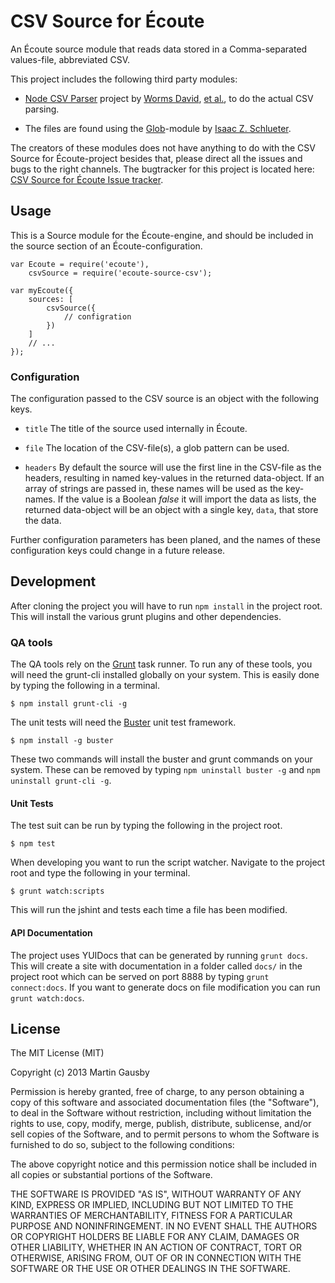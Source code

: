 CSV Source for Écoute
=====================

An Écoute source module that reads data stored in a Comma-separated values-file, abbreviated CSV.

[ecoute-core]: https://github.com/gausby/ecoute

This project includes the following third party modules:

  * [Node CSV Parser][node-csv-parser] project by [Worms David][wdavidw], [et al.](https://github.com/wdavidw/node-csv-parser#contributors), to do the actual CSV parsing.

  * The files are found using the [Glob][node-glob]-module by [Isaac Z. Schlueter][isaacs].

The creators of these modules does not have anything to do with the CSV Source for Écoute-project besides that, please direct all the issues and bugs to the right channels. The bugtracker for this project is located here: [CSV Source for Écoute Issue tracker][bugtracker].

[node-csv-parser]: https://github.com/wdavidw/node-csv-parser
[wdavidw]: https://github.com/wdavidw
[node-glob]: https://github.com/isaacs/node-glob
[isaacs]: https://github.com/isaacs


## Usage
This is a Source module for the Écoute-engine, and should be included in the source section of an Écoute-configuration.

    var Ecoute = require('ecoute'),
        csvSource = require('ecoute-source-csv');

    var myEcoute({
        sources: [
            csvSource({
                // configration
            })
        ]
        // ...
    });


### Configuration
The configuration passed to the CSV source is an object with the following keys.

  * `title` The title of the source used internally in Écoute.

  * `file` The location of the CSV-file(s), a glob pattern can be used.

  * `headers` By default the source will use the first line in the CSV-file as the headers, resulting in named key-values in the returned data-object. If an array of strings are passed in, these names will be used as the key-names. If the value is a Boolean *false* it will import the data as lists, the returned data-object will be an object with a single key, `data`, that store the data.

Further configuration parameters has been planed, and the names of these configuration keys could change in a future release.


## Development
After cloning the project you will have to run `npm install` in the project root. This will install the various grunt plugins and other dependencies.


### QA tools
The QA tools rely on the [Grunt](http://gruntjs.com) task runner. To run any of these tools, you will need the grunt-cli installed globally on your system. This is easily done by typing the following in a terminal.

    $ npm install grunt-cli -g

The unit tests will need the [Buster](http://busterjs.org/) unit test framework.

    $ npm install -g buster

These two commands will install the buster and grunt commands on your system. These can be removed by typing `npm uninstall buster -g` and `npm uninstall grunt-cli -g`.


#### Unit Tests
The test suit can be run by typing the following in the project root.

    $ npm test

When developing you want to run the script watcher. Navigate to the project root and type the following in your terminal.

    $ grunt watch:scripts

This will run the jshint and tests each time a file has been modified.


#### API Documentation
The project uses YUIDocs that can be generated by running `grunt docs`. This will create a site with documentation in a folder called `docs/` in the project root which can be served on port 8888 by typing `grunt connect:docs`. If you want to generate docs on file modification you can run `grunt watch:docs`.


## License
The MIT License (MIT)

Copyright (c) 2013 Martin Gausby

Permission is hereby granted, free of charge, to any person obtaining a copy of this software and associated documentation files (the "Software"), to deal in the Software without restriction, including without limitation the rights to use, copy, modify, merge, publish, distribute, sublicense, and/or sell copies of the Software, and to permit persons to whom the Software is furnished to do so, subject to the following conditions:

The above copyright notice and this permission notice shall be included in all copies or substantial portions of the Software.

THE SOFTWARE IS PROVIDED "AS IS", WITHOUT WARRANTY OF ANY KIND, EXPRESS OR IMPLIED, INCLUDING BUT NOT LIMITED TO THE WARRANTIES OF MERCHANTABILITY, FITNESS FOR A PARTICULAR PURPOSE AND NONINFRINGEMENT. IN NO EVENT SHALL THE AUTHORS OR COPYRIGHT HOLDERS BE LIABLE FOR ANY CLAIM, DAMAGES OR OTHER LIABILITY, WHETHER IN AN ACTION OF CONTRACT, TORT OR OTHERWISE, ARISING FROM, OUT OF OR IN CONNECTION WITH THE SOFTWARE OR THE USE OR OTHER DEALINGS IN THE SOFTWARE.

[bugtracker]: https://github.com/gausby/ecoute-source-csv/issues
